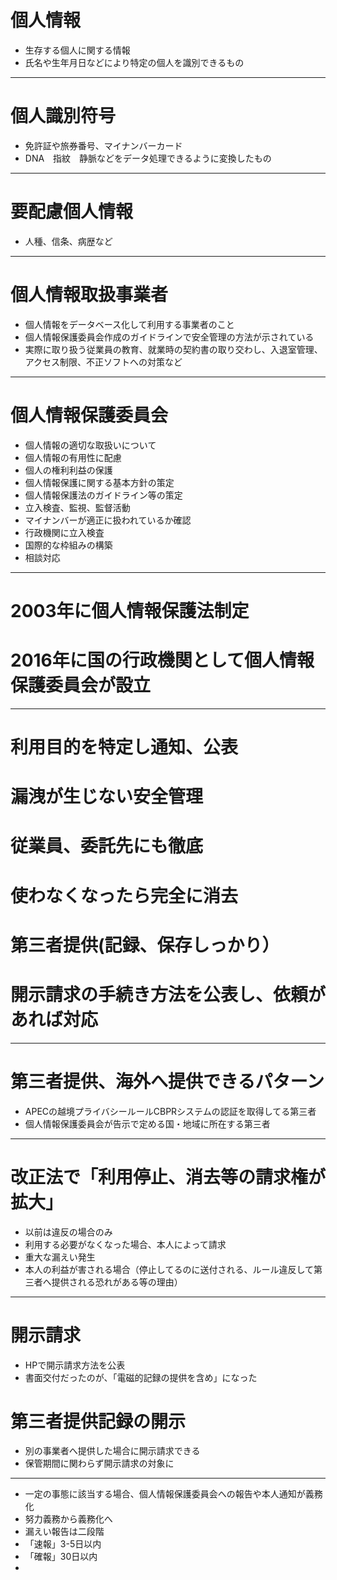 # 個人情報  
- 生存する個人に関する情報  
- 氏名や生年月日などにより特定の個人を識別できるもの
***
# 個人識別符号
- 免許証や旅券番号、マイナンバーカード
- DNA　指紋　静脈などをデータ処理できるように変換したもの
***
# 要配慮個人情報
- 人種、信条、病歴など
***
# 個人情報取扱事業者
- 個人情報をデータベース化して利用する事業者のこと
- 個人情報保護委員会作成のガイドラインで安全管理の方法が示されている
- 実際に取り扱う従業員の教育、就業時の契約書の取り交わし、入退室管理、アクセス制限、不正ソフトへの対策など
***
# 個人情報保護委員会
- 個人情報の適切な取扱いについて
- 個人情報の有用性に配慮
- 個人の権利利益の保護
- 個人情報保護に関する基本方針の策定
- 個人情報保護法のガイドライン等の策定
- 立入検査、監視、監督活動
- マイナンバーが適正に扱われているか確認
- 行政機関に立入検査
- 国際的な枠組みの構築
- 相談対応
***
# 2003年に個人情報保護法制定
# 2016年に国の行政機関として個人情報保護委員会が設立
***
# 利用目的を特定し通知、公表
# 漏洩が生じない安全管理
# 従業員、委託先にも徹底
# 使わなくなったら完全に消去  
# 第三者提供(記録、保存しっかり）
# 開示請求の手続き方法を公表し、依頼があれば対応
***
# 第三者提供、海外へ提供できるパターン
- APECの越境プライバシールールCBPRシステムの認証を取得してる第三者
- 個人情報保護委員会が告示で定める国・地域に所在する第三者
***
# 改正法で「利用停止、消去等の請求権が拡大」
- 以前は違反の場合のみ
- 利用する必要がなくなった場合、本人によって請求
- 重大な漏えい発生
- 本人の利益が害される場合（停止してるのに送付される、ルール違反して第三者へ提供される恐れがある等の理由）
***
# 開示請求
- HPで開示請求方法を公表
- 書面交付だったのが、「電磁的記録の提供を含め」になった
# 第三者提供記録の開示
- 別の事業者へ提供した場合に開示請求できる
- 保管期間に関わらず開示請求の対象に
***
- 一定の事態に該当する場合、個人情報保護委員会への報告や本人通知が義務化
- 努力義務から義務化へ  
- 漏えい報告は二段階
- 「速報」3-5日以内
- 「確報」30日以内
- 
